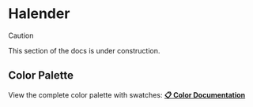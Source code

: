 # Halender

> [!CAUTION]
> This section of the docs is under construction.

## Color Palette

View the complete color palette with swatches: **[📋 Color Documentation](docs/colors.md)**
